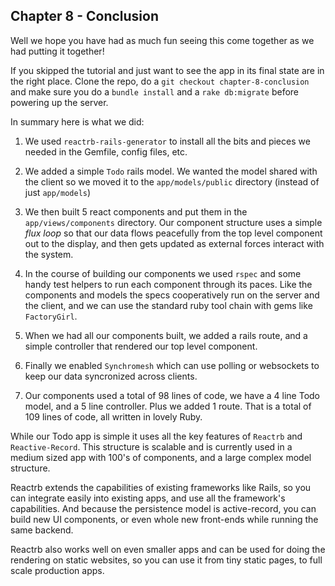 ## Chapter 8 - Conclusion

Well we hope you have had as much fun seeing this come together as we had putting it together!

If you skipped the tutorial and just want to see the app in its final state are in the right place.  Clone the repo, do a `git checkout chapter-8-conclusion` and make sure you do a `bundle install` and a `rake db:migrate` before powering up the server.

In summary here is what we did:

1. We used `reactrb-rails-generator` to install all the bits and pieces we needed in the Gemfile, config files, etc.

2. We added a simple `Todo` rails model.  We wanted the model shared with the client so we moved it to the `app/models/public` directory (instead of just `app/models`)

3. We then built 5 react components and put them in the `app/views/components` directory.  Our component structure uses a simple *flux loop* so that our data flows peacefully from the top level component out to the display, and then gets updated as external forces interact with the system.

4. In the course of building our components we used `rspec` and some handy test helpers to run each component through its paces.  Like the components and models the specs cooperatively run on the server and the client, and we can use the standard ruby tool chain with gems like `FactoryGirl`.

5. When we had all our components built, we added a rails route, and a simple controller that rendered our top level component.  

6. Finally we enabled `Synchromesh` which can use polling or websockets to keep our data syncronized across clients.

7. Our components used a total of 98 lines of code, we have a 4 line Todo model, and a 5 line controller.  Plus we added 1 route.  That is a total of 109 lines of code, all written in lovely Ruby.

While our Todo app is simple it uses all the key features of `Reactrb` and `Reactive-Record`.  This structure is scalable and is currently used in a medium sized app with 100's of components, and a large complex model structure.

Reactrb extends the capabilities of existing frameworks like Rails, so you can integrate easily into existing apps, and use all the framework's capabilities. And because the persistence model is active-record, you can build new UI components, or even whole new front-ends while running the same backend.

Reactrb also works well on even smaller apps and can be used for doing the rendering on static websites, so you can use it from tiny static pages, to full scale production apps.
